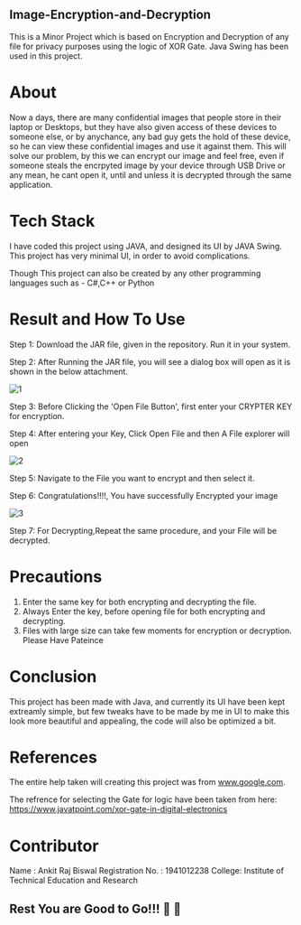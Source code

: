 ## Image-Encryption-and-Decryption
This is a Minor Project which is based on Encryption and Decryption of any file for privacy purposes using the logic of XOR Gate. Java Swing has been used in this project.

# About
Now a days, there are many confidential images that people store in their laptop or Desktops, but they have also given access of these devices to someone else, or by anychance,
any bad guy gets the hold of these device, so he can view these confidential images and use it against them. This will solve our problem, by this we can encrypt our image and feel free, even if someone steals the encrpyted image by your device through USB Drive or any mean, he cant open it, until and unless it is decrypted through the same application.

# Tech Stack
I have coded this project using JAVA, and designed its UI by JAVA Swing. This project has very minimal UI, in order to avoid complications.

Though This project can also be created by any other programming languages such as - C#,C++ or Python


# Result and How To Use
Step 1: Download the JAR file, given in the repository. Run it in your system.


Step 2: After Running the  JAR file, you will see a dialog box will open as it is shown in the below attachment.


![1](https://user-images.githubusercontent.com/53295960/152681169-f769c3da-06f7-4f1b-9a59-65e69f0404c5.JPG)


Step 3: Before Clicking the 'Open File Button', first enter your CRYPTER KEY for encryption.

Step 4: After entering your Key, Click Open File and then A File explorer will open


![2](https://user-images.githubusercontent.com/53295960/123515898-04092700-d6b7-11eb-94ea-3b25ea3f0ad6.png)


Step 5: Navigate to the File you want to encrypt and then select it.

Step 6: Congratulations!!!!, You have successfully Encrypted your image

![3](https://user-images.githubusercontent.com/53295960/152681219-79fc078d-7513-4025-907a-62db88e1cb5e.JPG)


Step 7: For Decrypting,Repeat the same procedure, and your File will be decrypted.


# Precautions
1. Enter the same key for both encrypting and decrypting the file.
2. Always Enter the key, before opening file for both encrypting and decrypting.
3. Files with large size can take few moments for encryption or decryption. Please Have Pateince

# Conclusion
This project has been made with Java, and currently its UI have been kept extreamly simple, but few tweaks have to be made by me in UI to make this look more beautiful and appealing, the code will also be optimized a bit.

# References
The entire help taken will creating this project was from www.google.com.

The refrence for selecting the Gate for logic have been taken from here: https://www.javatpoint.com/xor-gate-in-digital-electronics

# Contributor
Name : Ankit Raj Biswal
Registration No. : 1941012238
College: Institute of Technical Education and Research 

## Rest You are Good to Go!!!  :metal:  :beers:

